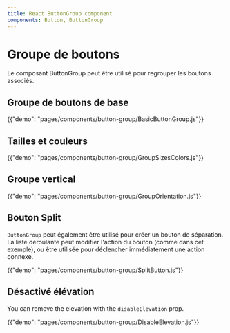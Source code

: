 ```yaml
---
title: React ButtonGroup component
components: Button, ButtonGroup
---
```


# Groupe de boutons

<p class="description">Le composant ButtonGroup peut être utilisé pour regrouper les boutons associés.</p>

## Groupe de boutons de base

{{"demo": "pages/components/button-group/BasicButtonGroup.js"}}

## Tailles et couleurs

{{"demo": "pages/components/button-group/GroupSizesColors.js"}}

## Groupe vertical

{{"demo": "pages/components/button-group/GroupOrientation.js"}}

## Bouton Split

`ButtonGroup` peut également être utilisé pour créer un bouton de séparation. La liste déroulante peut modifier l'action du bouton (comme dans cet exemple), ou être utilisée pour déclencher immédiatement une action connexe.

{{"demo": "pages/components/button-group/SplitButton.js"}}

## Désactivé élévation

You can remove the elevation with the `disableElevation` prop.

{{"demo": "pages/components/button-group/DisableElevation.js"}}

